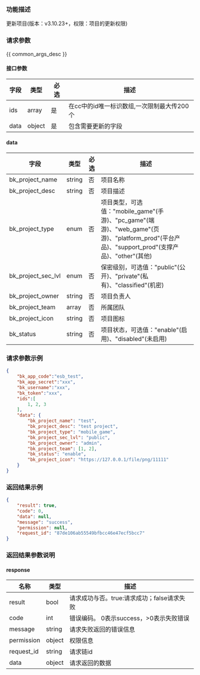 ### 功能描述

更新项目(版本：v3.10.23+，权限：项目的更新权限)

### 请求参数

{{ common_args_desc }}


#### 接口参数

| 字段                       |  类型      | 必选   |  描述                                      |
|----------------------------|------------|--------|--------------------------------------------|
| ids | array| 是 |在cc中的id唯一标识数组,一次限制最大传200个|
| data |  object | 是 | 包含需要更新的字段|

#### data

| 字段                 |  类型      | 必选   | 描述                                                                                                            |
|--------------------|------------|--------|---------------------------------------------------------------------------------------------------------------|
| bk_project_name    |  string  | 否     | 项目名称                                                                                                          |
| bk_project_desc    |  string  | 否     | 项目描述                                                                                                          |
| bk_project_type    |  enum  | 否     | 项目类型，可选值："mobile_game"(手游)、"pc_game"(端游)、"web_game"(页游)、"platform_prod"(平台产品)、"support_prod"(支撑产品)、"other"(其他) |
| bk_project_sec_lvl | enum   | 否     | 保密级别，可选值："public"(公开)、"private"(私有)、"classified"(机密)                                                          |
| bk_project_owner   |  string  | 否     | 项目负责人                                                                                                         |
| bk_project_team    | array   |  否    | 所属团队                                                                                                          |
| bk_project_icon    |  string  | 否     | 项目图标     |
| bk_status          |  string  | 否     | 项目状态，可选值："enable"(启用)、"disabled"(未启用)                                                                         |


### 请求参数示例

```json
{
    "bk_app_code":"esb_test",
    "bk_app_secret":"xxx",
    "bk_username":"xxx",
    "bk_token":"xxx",
    "ids":[
        1, 2, 3
    ],   
    "data": {
        "bk_project_name": "test",
        "bk_project_desc": "test project",
        "bk_project_type": "mobile_game",
        "bk_project_sec_lvl": "public",
        "bk_project_owner": "admin",
        "bk_project_team": [1, 2],
        "bk_status": "enable",
        "bk_project_icon": "https://127.0.0.1/file/png/11111"
    }
}
```

### 返回结果示例

```json
{
    "result": true,
    "code": 0,
    "data": null,
    "message": "success",
    "permission": null,
    "request_id": "87de106ab55549bfbcc46e47ecf5bcc7"
}
```
### 返回结果参数说明
#### response

| 名称    | 类型   | 描述                                    |
| ------- | ------ | ------------------------------------- |
| result  | bool   | 请求成功与否。true:请求成功；false请求失败 |
| code    | int    | 错误编码。 0表示success，>0表示失败错误    |
| message | string | 请求失败返回的错误信息                    |
| permission    | object | 权限信息    |
| request_id    | string | 请求链id    |
| data    | object | 请求返回的数据                           |
